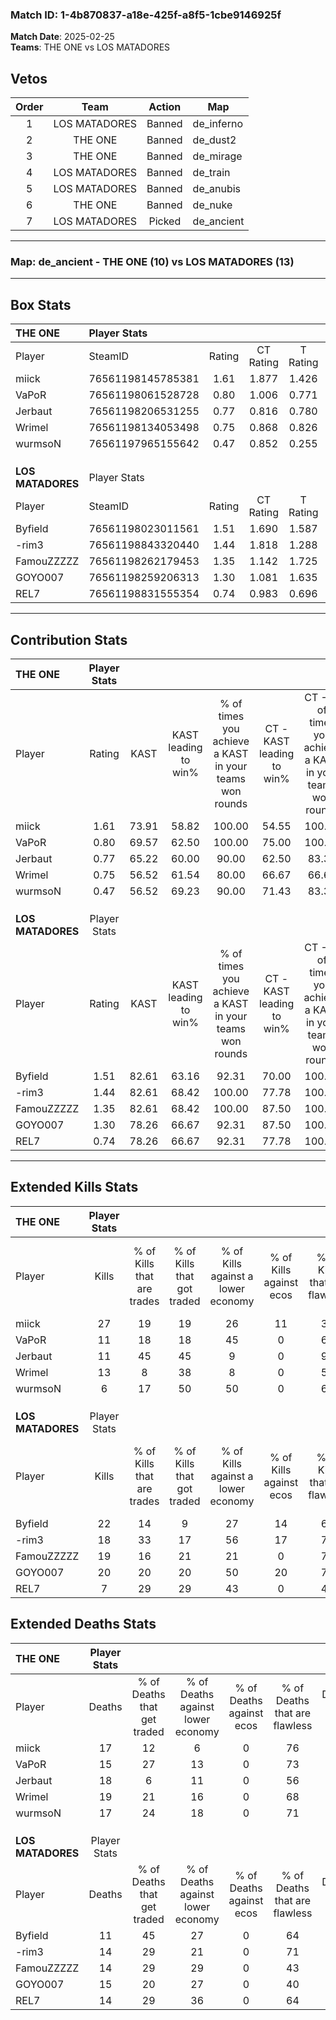 ### Match ID: 1-4b870837-a18e-425f-a8f5-1cbe9146925f  
**Match Date**: 2025-02-25  
**Teams**: THE ONE vs LOS MATADORES  

## Vetos  

| Order | Team | Action | Map |
| :---: | :--: | :----: | --- |
| 1 | LOS MATADORES | Banned | de_inferno |
| 2 | THE ONE | Banned | de_dust2 |
| 3 | THE ONE | Banned | de_mirage |
| 4 | LOS MATADORES | Banned | de_train |
| 5 | LOS MATADORES | Banned | de_anubis |
| 6 | THE ONE | Banned | de_nuke |
| 7 | LOS MATADORES | Picked | de_ancient |

---  

### **Map**: de_ancient - THE ONE (10) vs LOS MATADORES (13)  
---  

## Box Stats  

| **THE ONE**       | Player Stats      |        |           |          |       |       |       |         |        |      |     |
| :- | :- | :-: | :-: | :-: | :-: | :-: | :-: | :-: | :-: | :-: | :-: |
| Player            | SteamID           | Rating | CT Rating | T Rating | KAST  |  ADR  | Kills | Assists | Deaths | K/D  | HS% |
| miick             | 76561198145785381 |  1.61  |   1.877   |  1.426   | 73.91 | 113.6 |  27   |    5    |   17   | 1.59 | 66  |
| VaPoR             | 76561198061528728 |  0.80  |   1.006   |  0.771   | 69.57 | 48.7  |  11   |    2    |   15   | 0.73 | 36  |
| Jerbaut           | 76561198206531255 |  0.77  |   0.816   |  0.780   | 65.22 | 62.9  |  11   |    7    |   18   | 0.61 | 81  |
| Wrimel            | 76561198134053498 |  0.75  |   0.868   |  0.826   | 56.52 | 63.7  |  13   |    5    |   19   | 0.68 | 46  |
| wurmsoN           | 76561197965155642 |  0.47  |   0.852   |  0.255   | 56.52 | 45.3  |   6   |    5    |   17   | 0.35 | 50  |
|                   |                   |        |           |          |       |       |       |         |        |      |     |
|                   |                   |        |           |          |       |       |       |         |        |      |     |
|                   |                   |        |           |          |       |       |       |         |        |      |     |
| **LOS MATADORES** | Player Stats      |        |           |          |       |       |       |         |        |      |     |
| Player            | SteamID           | Rating | CT Rating | T Rating | KAST  |  ADR  | Kills | Assists | Deaths | K/D  | HS% |
| Byfield           | 76561198023011561 |  1.51  |   1.690   |  1.587   | 82.61 | 82.9  |  22   |    1    |   11   | 2.00 | 22  |
| -rim3             | 76561198843320440 |  1.44  |   1.818   |  1.288   | 82.61 | 112.0 |  18   |   14    |   14   | 1.29 | 38  |
| FamouZZZZZ        | 76561198262179453 |  1.35  |   1.142   |  1.725   | 82.61 | 84.4  |  19   |    5    |   14   | 1.36 | 42  |
| GOYO007           | 76561198259206313 |  1.30  |   1.081   |  1.635   | 78.26 | 77.0  |  20   |    4    |   15   | 1.33 | 70  |
| REL7              | 76561198831555354 |  0.74  |   0.983   |  0.696   | 78.26 | 44.7  |   7   |    6    |   14   | 0.50 | 85  |
---  

## Contribution Stats  

| **THE ONE**       | Player Stats |       |                      |                                                        |                           |                                                             |                          |                                                            |
| :- | :-: | :-: | :-: | :-: | :-: | :-: | :-: | :-: |
| Player            |    Rating    | KAST  | KAST leading to win% | % of times you achieve a KAST in your teams won rounds | CT - KAST leading to win% | CT - % of times you achieve a KAST in your teams won rounds | T - KAST leading to win% | T - % of times you achieve a KAST in your teams won rounds |
| miick             |     1.61     | 73.91 |        58.82         |                         100.00                         |           54.55           |                           100.00                            |          66.67           |                           100.00                           |
| VaPoR             |     0.80     | 69.57 |        62.50         |                         100.00                         |           75.00           |                           100.00                            |          50.00           |                           100.00                           |
| Jerbaut           |     0.77     | 65.22 |        60.00         |                         90.00                          |           62.50           |                            83.33                            |          57.14           |                           100.00                           |
| Wrimel            |     0.75     | 56.52 |        61.54         |                         80.00                          |           66.67           |                            66.67                            |          57.14           |                           100.00                           |
| wurmsoN           |     0.47     | 56.52 |        69.23         |                         90.00                          |           71.43           |                            83.33                            |          66.67           |                           100.00                           |
|                   |              |       |                      |                                                        |                           |                                                             |                          |                                                            |
|                   |              |       |                      |                                                        |                           |                                                             |                          |                                                            |
|                   |              |       |                      |                                                        |                           |                                                             |                          |                                                            |
| **LOS MATADORES** | Player Stats |       |                      |                                                        |                           |                                                             |                          |                                                            |
| Player            |    Rating    | KAST  | KAST leading to win% | % of times you achieve a KAST in your teams won rounds | CT - KAST leading to win% | CT - % of times you achieve a KAST in your teams won rounds | T - KAST leading to win% | T - % of times you achieve a KAST in your teams won rounds |
| Byfield           |     1.51     | 82.61 |        63.16         |                         92.31                          |           70.00           |                           100.00                            |          55.56           |                           83.33                            |
| -rim3             |     1.44     | 82.61 |        68.42         |                         100.00                         |           77.78           |                           100.00                            |          60.00           |                           100.00                           |
| FamouZZZZZ        |     1.35     | 82.61 |        68.42         |                         100.00                         |           87.50           |                           100.00                            |          54.55           |                           100.00                           |
| GOYO007           |     1.30     | 78.26 |        66.67         |                         92.31                          |           87.50           |                           100.00                            |          50.00           |                           83.33                            |
| REL7              |     0.74     | 78.26 |        66.67         |                         92.31                          |           77.78           |                           100.00                            |          55.56           |                           83.33                            |
---  

## Extended Kills Stats  

| **THE ONE**       | Player Stats |                            |                            |                                    |                         |                              |                                 |                                       |                    |           |
| :- | :-: | :-: | :-: | :-: | :-: | :-: | :-: | :-: | :-: | :-: |
| Player            |    Kills     | % of Kills that are trades | % of Kills that got traded | % of Kills against a lower economy | % of Kills against ecos | % of Kills that are flawless | % of Kills that are close duels | % of Kills that are assisted by flash | Pistol Round Kills | AWP Kills |
| miick             |      27      |             19             |             19             |                 26                 |           11            |              37              |                4                |                  11                   |         3          |     0     |
| VaPoR             |      11      |             18             |             18             |                 45                 |            0            |              64              |               18                |                   0                   |         1          |     6     |
| Jerbaut           |      11      |             45             |             45             |                 9                  |            0            |              91              |                9                |                  27                   |         0          |     0     |
| Wrimel            |      13      |             8              |             38             |                 8                  |            0            |              54              |                8                |                   8                   |         1          |     1     |
| wurmsoN           |      6       |             17             |             50             |                 50                 |            0            |              67              |                0                |                   0                   |         0          |     0     |
|                   |              |                            |                            |                                    |                         |                              |                                 |                                       |                    |           |
|                   |              |                            |                            |                                    |                         |                              |                                 |                                       |                    |           |
|                   |              |                            |                            |                                    |                         |                              |                                 |                                       |                    |           |
| **LOS MATADORES** | Player Stats |                            |                            |                                    |                         |                              |                                 |                                       |                    |           |
| Player            |    Kills     | % of Kills that are trades | % of Kills that got traded | % of Kills against a lower economy | % of Kills against ecos | % of Kills that are flawless | % of Kills that are close duels | % of Kills that are assisted by flash | Pistol Round Kills | AWP Kills |
| Byfield           |      22      |             14             |             9              |                 27                 |           14            |              64              |                5                |                   0                   |         3          |    11     |
| -rim3             |      18      |             33             |             17             |                 56                 |           17            |              72              |               17                |                   6                   |         0          |     0     |
| FamouZZZZZ        |      19      |             16             |             21             |                 21                 |            0            |              79              |                0                |                   5                   |         4          |     0     |
| GOYO007           |      20      |             20             |             20             |                 50                 |           20            |              70              |                0                |                   0                   |         3          |     0     |
| REL7              |      7       |             29             |             29             |                 43                 |            0            |              43              |               14                |                   0                   |         0          |     0     |
## Extended Deaths Stats  

| **THE ONE**       | Player Stats |                             |                                   |                          |                               |                            |                           |               |
| :- | :-: | :-: | :-: | :-: | :-: | :-: | :-: | :-: |
| Player            |    Deaths    | % of Deaths that get traded | % of Deaths against lower economy | % of Deaths against ecos | % of Deaths that are flawless | % of Deaths that are close | % of Deaths while blinded | Deaths to AWP |
| miick             |      17      |             12              |                 6                 |            0             |              76               |             6              |             0             |       5       |
| VaPoR             |      15      |             27              |                13                 |            0             |              73               |             13             |             0             |       1       |
| Jerbaut           |      18      |              6              |                11                 |            0             |              56               |             0              |             0             |       2       |
| Wrimel            |      19      |             21              |                16                 |            0             |              68               |             0              |             0             |       3       |
| wurmsoN           |      17      |             24              |                18                 |            0             |              71               |             12             |            12             |       0       |
|                   |              |                             |                                   |                          |                               |                            |                           |               |
|                   |              |                             |                                   |                          |                               |                            |                           |               |
|                   |              |                             |                                   |                          |                               |                            |                           |               |
| **LOS MATADORES** | Player Stats |                             |                                   |                          |                               |                            |                           |               |
| Player            |    Deaths    | % of Deaths that get traded | % of Deaths against lower economy | % of Deaths against ecos | % of Deaths that are flawless | % of Deaths that are close | % of Deaths while blinded | Deaths to AWP |
| Byfield           |      11      |             45              |                27                 |            0             |              64               |             0              |             9             |       0       |
| -rim3             |      14      |             29              |                21                 |            0             |              71               |             0              |            14             |       2       |
| FamouZZZZZ        |      14      |             29              |                29                 |            0             |              43               |             21             |            14             |       1       |
| GOYO007           |      15      |             20              |                27                 |            0             |              40               |             0              |             7             |       2       |
| REL7              |      14      |             29              |                36                 |            0             |              64               |             14             |             7             |       2       |
